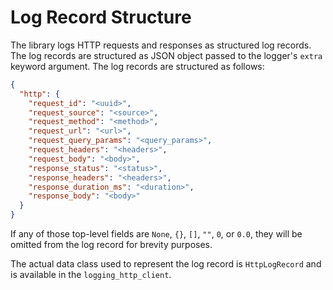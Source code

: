 # Log Record Structure

The library logs HTTP requests and responses as structured log records. The log records are structured as JSON
object passed to the logger's `extra` keyword argument. The log records are structured as follows:

```json
{
  "http": {
    "request_id": "<uuid>",
    "request_source": "<source>",
    "request_method": "<method>",
    "request_url": "<url>",
    "request_query_params": "<query_params>",
    "request_headers": "<headers>",
    "request_body": "<body>",
    "response_status": "<status>",
    "response_headers": "<headers>",
    "response_duration_ms": "<duration>",
    "response_body": "<body>"
  }
}
```

If any of those top-level fields are `None`, `{}`, `[]`, `""`, `0`, or `0.0`,
they will be omitted from the log record for brevity purposes.

The actual data class used to represent the log record is `HttpLogRecord` and is available in the `logging_http_client`.